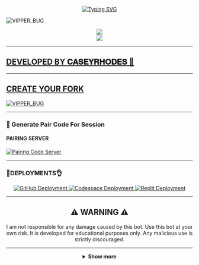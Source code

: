 <p align="center">
  <a href="https://git.io/typing-svg">
    <img src="https://readme-typing-svg.demolab.com?font=EB+Garamond&weight=800&size=28&duration=4000&pause=1000&random=false&width=435&lines=+VIPPER_BUG;WHATSAPP+CRASH+x+BUG+BOT;DEVELOPED+BY+𝐂𝐀𝐒𝐄𝐘𝐑𝐇𝐎𝐃𝐄𝐒 🌟" alt="Typing SVG" />
  </a>
</p>

![VIPPER_BUG](https://i.imgur.com/wOfxm0e.jpeg)
<p align="center">
<a href="https://www.youtube.com/@Caseyrhodes01"><img src="https://img.shields.io/badge/YouTube-ff0000?style=for-the-badge&logo=youtube&logoColor=ff000000&link=https://youtube.com/@caseyrhodes02" /><br>
<a href="https://whatsapp.com/channel/0029VakUEfb4o7qVdkwPk83E"><img src="https://img.shields.io/badge/WhatsApp Channel-25D366?style=for-the-badge&logo=whatsapp&logoColor=white&link=https://whatsapp.com/channel/0029VakUEfb4o7qVdkwPk83E" /><br>

---

## DEVELOPED BY 𝐂𝐀𝐒𝐄𝐘𝐑𝐇𝐎𝐃𝐄𝐒 🌟

---

## CREATE YOUR FORK
<a href="https://github.com/caseyweb/VIPPER_BUG/fork">
  <img title="VIPPER_BUG" src="https://img.shields.io/badge/FORK-VIPPER_BUG-red?color=red&style=for-the-badge&logo=stackshare">
</a>

---

### 🔐 Generate Pair Code For Session

#### PAIRING SERVER 
<a href="https://drk-tech-1.onrender.com/" target="_blank">
  <img alt="Pairing Code Server " src="https://img.shields.io/badge/PAIRING CODE-green?style=for-the-badge&logo=opencv&logoColor=white"/>
</a>

---

###  🐛DEPLOYMENTS👌

<div align="center">
  <!-- Badges for deployment -->
  <a href="https://youtu.be/AZg7UMMy6q8?si=_YyYGgUS1AL9oR-B" target="_blank">
    <img src="https://img.shields.io/badge/Deployment-GitHub-blue?style=for-the-badge&logo=github" alt="GitHub Deployment" />
  </a>
  <a href="https://youtu.be/4b1HNuaQx54?si=CSRoq27E8nS0AeNA" target="_blank">
    <img src="https://img.shields.io/badge/Deployment-Codespace-blue?style=for-the-badge&logo=github" alt="Codespace Deployment" />
  </a>
  <a href="https://youtu.be/yH2KCK0AD4I?si=F5tjgBpK4ZQO0F-x" target="_blank">
    <img src="https://img.shields.io/badge/Deployment-Replit-blue?style=for-the-badge&logo=replit" alt="Replit Deployment" />
  </a>
  
---

## ⚠️ WARNING ⚠️

I am not responsible for any damage caused by this bot. Use this bot at your own risk. It is developed for educational purposes only. Any malicious use is strictly discouraged.

---

<details>
  <summary><strong>Show more</strong></summary>


---

## Developer 💀

<a href="https://github.com/VIPPER_BUG">
  <img src="https://github.com/VIPPER_BUG.png" width="200" height="200" alt="VIPPER_BUG"/>
</a>
<p align="center"><strong>VIPPER_BUG</strong></p>

---

## Contributors 🤝

<a href="https://github.com/caseyweb">
  <img src="https://github.com/caseyweb.png" width="200" height="200" alt="caseyrhodes"/>
</a>
<p align="center"><strong>CASEYRHODES</strong

---

## GitHub Deployment

```yaml
name: Node.js CI

on:
  push:
    branches:
      - main
  pull_request:
    branches:
      - main
  schedule:
    - cron: '0 */6 * * *'  

jobs:
  build:

    runs-on: ubuntu-latest

    strategy:
      matrix:
        node-version: [20.x]

    steps:
    - name: Checkout repository
      uses: actions/checkout@v3

    - name: Set up Node.js
      uses: actions/setup-node@v3
      with:
        node-version: ${{ matrix.node-version }}

    - name: Install dependencies
      run: npm install

    - name: Install FFmpeg
      run: sudo apt-get install -y ffmpeg

    - name: Start application with timeout
      run: |
        timeout 21590s npm start  # Limits run to 5h 59m 50s

    - name: Save state (Optional)
      run: |
        ./save_state.sh
